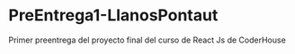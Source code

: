 # PreEntrega1-LlanosPontaut
Primer preentrega del proyecto final del curso de React Js de CoderHouse
